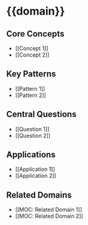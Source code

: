 # {{domain}}

## Core Concepts
- [[Concept 1]]
- [[Concept 2]]

## Key Patterns
- [[Pattern 1]]
- [[Pattern 2]]

## Central Questions
- [[Question 1]]
- [[Question 2]]

## Applications
- [[Application 1]]
- [[Application 2]]

## Related Domains
- [[MOC: Related Domain 1]]
- [[MOC: Related Domain 2]]